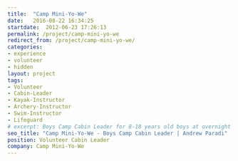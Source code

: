 ```yaml
---
title:  "Camp Mini-Yo-We"
date:   2016-08-22 16:34:25
startdate:  2012-06-23 17:26:13
permalink: /project/camp-mini-yo-we
redirect_from: /project/camp-mini-yo-we/
categories:
- experience
- volunteer
- hidden
layout: project
tags:
- Volunteer
- Cabin-Leader
- Kayak-Instructor
- Archery-Instructor
- Swim-Instructor
- Lifeguard
# excerpt: Boys Camp Cabin Leader for 8-18 years old boys at overnight Muskoka camp.
seo_title: "Camp Mini-Yo-We - Boys Camp Cabin Leader | Andrew Paradi"
position: Volunteer Cabin Leader
company: Camp Mini-Yo-We
---
```

